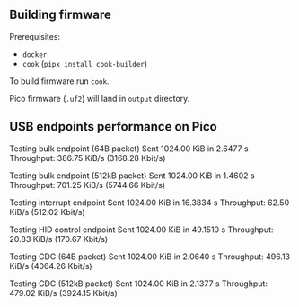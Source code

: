 ## Building firmware

Prerequisites:
 - `docker`
 - `cook` (`pipx install cook-builder`)

To build firmware run `cook`.

Pico firmware (`.uf2`) will land in `output` directory.

## USB endpoints performance on Pico

Testing bulk endpoint (64B packet)
Sent 1024.00 KiB in 2.6477 s
Throughput: 386.75 KiB/s (3168.28 Kbit/s)

Testing bulk endpoint (512kB packet)
Sent 1024.00 KiB in 1.4602 s
Throughput: 701.25 KiB/s (5744.66 Kbit/s)

Testing interrupt endpoint
Sent 1024.00 KiB in 16.3834 s
Throughput: 62.50 KiB/s (512.02 Kbit/s)

Testing HID control endpoint
Sent 1024.00 KiB in 49.1510 s
Throughput: 20.83 KiB/s (170.67 Kbit/s)

Testing CDC (64B packet)
Sent 1024.00 KiB in 2.0640 s
Throughput: 496.13 KiB/s (4064.26 Kbit/s)

Testing CDC (512kB packet)
Sent 1024.00 KiB in 2.1377 s
Throughput: 479.02 KiB/s (3924.15 Kbit/s)